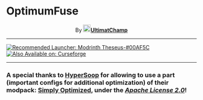 # OptimumFuse

  

<center>By<b> <a href="https://github.com/UltimatChamp"><img src="https://cdn-raw.modrinth.com/user/JRIVBRCT/4a1d0a6d70192b113d173d67a1a28b805a6a87ec.jpeg" width="20">UltimatChamp</b></a></center>

* * *
[<img alt="Recommended Launcher: Modrinth Theseus-#00AF5C" src="https://img.shields.io/badge/Recommended%20Launcher-Modrinth%20Theseus-%2300AF5C?style=for-the-badge&logo=modrinth&link=https%3A%2F%2Fmodrinth.com%2Fapp">](https://modrinth.com/app) [<img alt="Also Available on: Curseforge" src="https://img.shields.io/badge/Also%20Available%20On-Curseforge-%23F16436?style=for-the-badge&logo=curseforge&link=https%3A%2F%2Fwww.curseforge.com%2Fminecraft%2Fmodpacks%2Foptimum-fuse">](https://www.curseforge.com/minecraft/modpacks/optimum-fuse)

* * *

### A special thanks to **[HyperSoop](https://modrinth.com/user/HyperSoop)** for allowing to use a part (important configs for additional optimization) of their modpack: **[Simply Optimized](https://modrinth.com/modpack/sop)**, under the _[Apache License 2.0](https://www.apache.org/licenses/LICENSE-2.0.txt)_!
